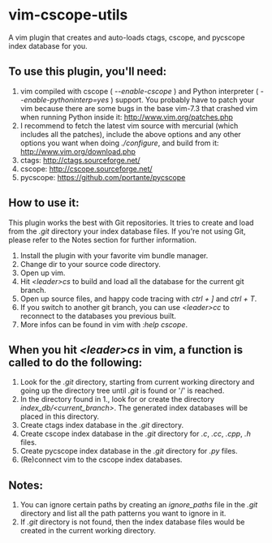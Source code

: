 vim-cscope-utils
================

A vim plugin that creates and auto-loads ctags, cscope, and pycscope index
database for you.


## To use this plugin, you'll need:

1. vim compiled with cscope ( *--enable-cscope* ) and Python interpreter
    ( *--enable-pythoninterp=yes* ) support. You probably have to patch your vim
    because there are some bugs in the base vim-7.3 that crashed vim when
    running Python inside it: http://www.vim.org/patches.php
2. I recommend to fetch the latest vim source with mercurial (which includes all
    the patches), include the above options and any other options you want when
    doing *./configure*, and build from it: http://www.vim.org/download.php
3. ctags: http://ctags.sourceforge.net/
4. cscope: http://cscope.sourceforge.net/
5. pycscope: https://github.com/portante/pycscope


## How to use it:

This plugin works the best with Git repositories. It tries to create and load
from the *.git* directory your index database files. If you're not using Git,
please refer to the Notes section for further information.

1. Install the plugin with your favorite vim bundle manager.
2. Change dir to your source code directory.
3. Open up vim.
4. Hit *&lt;leader&gt;cs* to build and load all the database for the current git
    branch.
5. Open up source files, and happy code tracing with *ctrl + ]* and *ctrl + T*.
6. If you switch to another git branch, you can use *&lt;leader&gt;cc* to reconnect
    to the databases you previous built.
7. More infos can be found in vim with *:help cscope*.


## When you hit *&lt;leader&gt;cs* in vim, a function is called to do the following:

1. Look for the *.git* directory, starting from current working directory and
    going up the directory tree until *.git* is found or '/' is reached.
2. In the directory found in 1., look for or create the directory
    *index_db/&lt;current_branch&gt;*. The generated index databases will be placed
    in this directory.
3. Create ctags index database in the *.git* directory.
4. Create cscope index database in the *.git* directory for *.c*, *.cc*, *.cpp*,
    *.h* files.
5. Create pycscope index database in the *.git* directory for *.py* files.
6. (Re)connect vim to the cscope index databases.

## Notes:

1. You can ignore certain paths by creating an *ignore_paths* file in the *.git*
    directory and list all the path patterns you want to ignore in it.
2. If *.git* directory is not found, then the index database files would be
    created in the current working directory.
